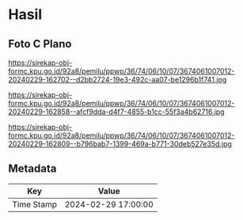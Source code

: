 # Hasil

## Foto C Plano

https://sirekap-obj-formc.kpu.go.id/92a8/pemilu/ppwp/36/74/06/10/07/3674061007012-20240229-162702--d2bb2724-19e3-492c-aa07-be1296b1f741.jpg

https://sirekap-obj-formc.kpu.go.id/92a8/pemilu/ppwp/36/74/06/10/07/3674061007012-20240229-162858--afcf9dda-d4f7-4855-b1cc-55f3a4b62716.jpg

https://sirekap-obj-formc.kpu.go.id/92a8/pemilu/ppwp/36/74/06/10/07/3674061007012-20240229-162809--b796bab7-1399-469a-b771-30deb527e35d.jpg


## Metadata

| Key        | Value               |
| ---------- | ------------------- |
| Time Stamp | 2024-02-29 17:00:00 |




